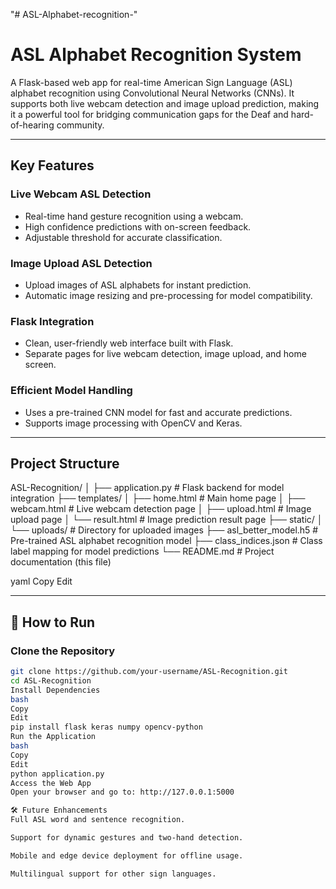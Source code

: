 "# ASL-Alphabet-recognition-" 
# ASL Alphabet Recognition System

A Flask-based web app for real-time American Sign Language (ASL) alphabet recognition using Convolutional Neural Networks (CNNs). It supports both live webcam detection and image upload prediction, making it a powerful tool for bridging communication gaps for the Deaf and hard-of-hearing community.

---

## Key Features

### Live Webcam ASL Detection
- Real-time hand gesture recognition using a webcam.
- High confidence predictions with on-screen feedback.
- Adjustable threshold for accurate classification.

### Image Upload ASL Detection
- Upload images of ASL alphabets for instant prediction.
- Automatic image resizing and pre-processing for model compatibility.

### Flask Integration
- Clean, user-friendly web interface built with Flask.
- Separate pages for live webcam detection, image upload, and home screen.

### Efficient Model Handling
- Uses a pre-trained CNN model for fast and accurate predictions.
- Supports image processing with OpenCV and Keras.

---

## Project Structure

ASL-Recognition/
│
├── application.py # Flask backend for model integration
├── templates/
│ ├── home.html # Main home page
│ ├── webcam.html # Live webcam detection page
│ ├── upload.html # Image upload page
│ └── result.html # Image prediction result page
├── static/
│ └── uploads/ # Directory for uploaded images
├── asl_better_model.h5 # Pre-trained ASL alphabet recognition model
├── class_indices.json # Class label mapping for model predictions
└── README.md # Project documentation (this file)

yaml
Copy
Edit

---

## 🚀 How to Run

### Clone the Repository
```bash
git clone https://github.com/your-username/ASL-Recognition.git
cd ASL-Recognition
Install Dependencies
bash
Copy
Edit
pip install flask keras numpy opencv-python
Run the Application
bash
Copy
Edit
python application.py
Access the Web App
Open your browser and go to: http://127.0.0.1:5000

🛠️ Future Enhancements
Full ASL word and sentence recognition.

Support for dynamic gestures and two-hand detection.

Mobile and edge device deployment for offline usage.

Multilingual support for other sign languages.

